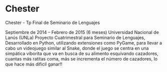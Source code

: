 # Chester
Chester - Tp Final de Seminario de Lenguajes

Septiembre de 2014 – Febrero de 2015 (6 meses) Universidad Nacional de Lanús (UNLa)
Proyecto Cuatrimestral para Seminario de Lenguajes, Desarrollado en Python, utilizando extensiones como PyGame, para llevar a cabo un videojuego similar al Snake, donde el juego se centra en una simpática viborita que va en busca de su alimento esquivando cazadores, cuantas más ratitas coma, más se incrementa el número de cazadores, lo que hace más dificil ganar!!
